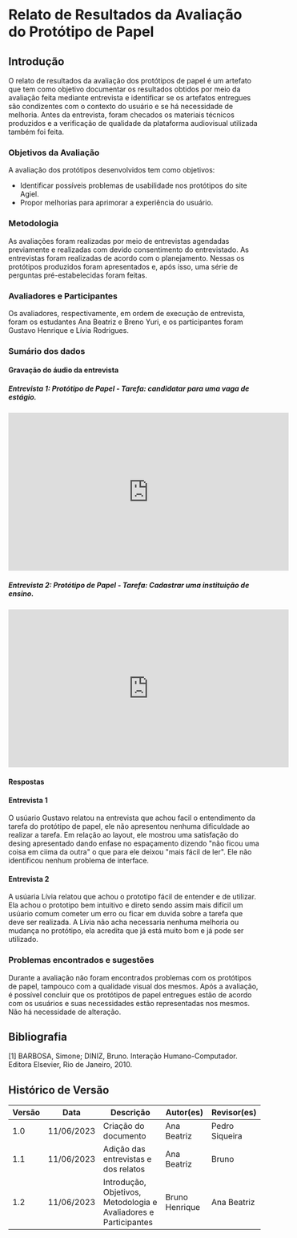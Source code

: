 # Relato de Resultados da Avaliação do Protótipo de Papel

## Introdução
O relato de resultados da avaliação dos protótipos de papel é um artefato que tem como objetivo documentar os resultados obtidos por meio da avaliação feita mediante entrevista e identificar se os artefatos entregues são condizentes com o contexto do usuário e se há necessidade de melhoria. Antes da entrevista, foram checados os materiais técnicos produzidos e a verificação de qualidade da plataforma audiovisual utilizada também foi feita.

### Objetivos da Avaliação
A avaliação dos protótipos desenvolvidos tem como objetivos:

 - Identificar possíveis problemas de usabilidade nos protótipos do site Agiel.
 - Propor melhorias para aprimorar a experiência do usuário.
   
### Metodologia
As avaliações foram realizadas por meio de entrevistas agendadas previamente e realizadas com devido consentimento do entrevistado. As entrevistas foram realizadas de acordo com o planejamento. Nessas os protótipos produzidos foram apresentados e, após isso, uma série de perguntas pré-estabelecidas foram feitas.

### Avaliadores e Participantes
Os avaliadores, respectivamente, em ordem de execução de entrevista, foram os estudantes Ana Beatriz e Breno Yuri, e os participantes foram Gustavo Henrique e Lívia Rodrigues.

### Sumário dos dados

#### Gravação do áudio da entrevista

##### Entrevista 1: Protótipo de Papel - Tarefa: candidatar para uma vaga de estágio.

<iframe width="560" height="315" src="https://www.youtube.com/embed/DQOBAvgU_HA" title="YouTube video player" frameborder="0" allow="accelerometer; autoplay; clipboard-write; encrypted-media; gyroscope; picture-in-picture; web-share" allowfullscreen></iframe>

##### Entrevista 2: Protótipo de Papel - Tarefa: Cadastrar uma instituição de ensino.

<iframe width="560" height="315" src="https://www.youtube.com/embed/rcvU0VLbqKA" title="YouTube video player" frameborder="0" allow="accelerometer; autoplay; clipboard-write; encrypted-media; gyroscope; picture-in-picture; web-share" allowfullscreen></iframe>

#### Respostas 

#### Entrevista 1
O usúario Gustavo relatou na entrevista que achou facil o entendimento da tarefa do protótipo de papel, ele não apresentou nenhuma dificuldade ao realizar a tarefa. Em relação ao layout, ele mostrou uma satisfação do desing apresentado dando enfase no espaçamento dizendo "não ficou uma coisa em ciima da outra" o que para ele deixou "mais fácil de ler". Ele não identificou nenhum problema de interface.

#### Entrevista 2
A usúaria Lívia relatou que achou o prototipo fácil de entender e de utilizar. Ela achou o prototipo bem intuitivo e direto sendo assim mais difícil um usúario comum cometer um erro ou ficar em duvida sobre a tarefa que deve ser realizada. A Lívia não acha necessaria nenhuma melhoria ou mudança no protótipo, ela acredita que já está muito bom e já pode ser utilizado.

### Problemas encontrados e sugestões
Durante a avaliação não foram encontrados problemas com os protótipos de papel, tampouco com a qualidade visual dos mesmos. Após a avaliação, é possível concluir que os protótipos de papel entregues estão de acordo com os usuários e suas necessidades estão representadas nos mesmos. Não há necessidade de alteração.

## Bibliografia

[1] BARBOSA, Simone; DINIZ, Bruno. Interação Humano-Computador. Editora Elsevier, Rio de Janeiro, 2010.

## Histórico de Versão

| Versão | Data       | Descrição                                                        | Autor(es)      | Revisor(es)    |
|--------|------------|------------------------------------------------------------------|----------------|----------------|
| 1.0    | 11/06/2023 | Criação do documento                                             | Ana Beatriz    | Pedro Siqueira |
| 1.1    | 11/06/2023 | Adição das entrevistas e dos relatos                             | Ana Beatriz    | Bruno          |
| 1.2    | 11/06/2023 | Introdução, Objetivos, Metodologia e Avaliadores e Participantes | Bruno Henrique | Ana Beatriz    |

